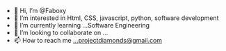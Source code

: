 - 👋 Hi, I’m @Faboxy
- 👀 I’m interested in Html, CSS, javascript, python, software development
- 🌱 I’m currently learning ...Software Engineering
- 💞️ I’m looking to collaborate on ...
- 📫 How to reach me ...projectdiamonds@gmail.com

<!---
Faboxy/Faboxy is a ✨ special ✨ repository because its `README.md` (this file) appears on your GitHub profile.
You can click the Preview link to take a look at your changes.
--->
